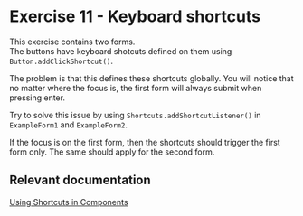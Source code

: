 # Exercise 11 - Keyboard shortcuts

This exercise contains two forms.  
The buttons have keyboard shotcuts defined on them using `Button.addClickShortcut()`.

The problem is that this defines these shortcuts globally.
You will notice that no matter where the focus is, the first form will always submit when pressing enter.

Try to solve this issue by using `Shortcuts.addShortcutListener()` in `ExampleForm1` and `ExampleForm2`.

If the focus is on the first form, then the shortcuts should trigger the first form only.
The same should apply for the second form.

## Relevant documentation
[Using Shortcuts in Components](https://vaadin.com/docs/v14/flow/components/tutorial-flow-shortcut.html)  
